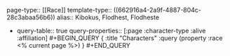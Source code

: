 page-type:: [[Race]]
template-type:: ((662916a4-2a9f-4887-804c-28c3abaa56b6))
alias:: Kibokus, Flodhest, Flodheste

- query-table:: true
  query-properties:: [:page :character-type :alive :affiliation]
  #+BEGIN_QUERY
  {
  :title "Characters"
  :query (property :race <% current page %>)
  }
  #+END_QUERY
